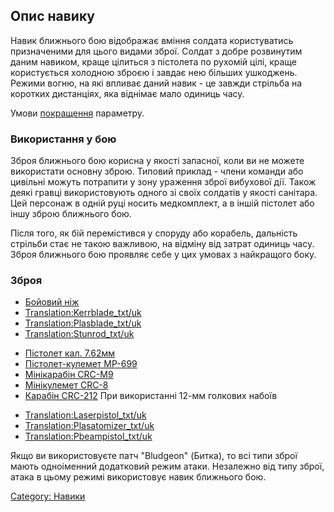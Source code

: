 ## Опис навику

Навик ближнього бою відображає вміння солдата користуватись призначеними
для цього видами зброї. Солдат з добре розвинутим даним навиком, краще
цілиться з пістолета по рухомій цілі, краще користується холодною зброєю
і завдає нею більших ушкоджень. Режими вогню, на які впливає даний
навик - це завжди стрільба на коротких дистанціях, яка віднімає мало
одиниць часу.

Умови [покращення](Навики/Покращення "wikilink") параметру.

### Використання у бою

Зброя ближнього бою корисна у якості запасної, коли ви не можете
використати основну зброю. Типовий приклад - члени команди або цивільні
можуть потрапити у зону ураження зброї вибухової дії. Також деякі гравці
використовують одного зі своїх солдатів у якості санітара. Цей персонаж
в одній руці носить медкомплект, а в іншій пістолет або іншу зброю
ближнього бою.

Після того, як бій перемістився у споруду або корабель, дальність
стрільби стає не такою важливою, на відміну від затрат одиниць часу.
Зброя ближнього бою проявляє себе у цих умовах з найкращого боку.

### Зброя

- [Бойовий ніж](Translation:Combatknife_txt/uk "wikilink")
- [Translation:Kerrblade_txt/uk](Translation:Kerrblade_txt/uk "wikilink")
- [Translation:Plasblade_txt/uk](Translation:Plasblade_txt/uk "wikilink")
- [Translation:Stunrod_txt/uk](Translation:Stunrod_txt/uk "wikilink")

<!-- -->

- [Пістолет кал. 7.62мм](Translation:Pistol_txt/uk "wikilink")
- [Пістолет-кулемет MP-699](Translation:Pistol2_txt/uk "wikilink")
- [Мінікарабін CRC-M9](Translation:Shotgun_micro_txt/uk "wikilink")
- [Мінікулемет CRC-8](Translation:Smg_txt/uk "wikilink")
- [Карабін CRC-212](Translation:Shotgun2_txt/uk "wikilink") При
  використанні 12-мм голкових набоїв

<!-- -->

- [Translation:Laserpistol_txt/uk](Translation:Laserpistol_txt/uk "wikilink")
- [Translation:Plasatomizer_txt/uk](Translation:Plasatomizer_txt/uk "wikilink")
- [Translation:Pbeampistol_txt/uk](Translation:Pbeampistol_txt/uk "wikilink")

Якщо ви використовуєте патч "Bludgeon" (Битка), то всі типи зброї мають
одноіменний додатковий режим атаки. Незалежно від типу зброї, атака в
цьому режимі використовує навик ближнього бою.

[Category: Навики](Навики "wikilink")